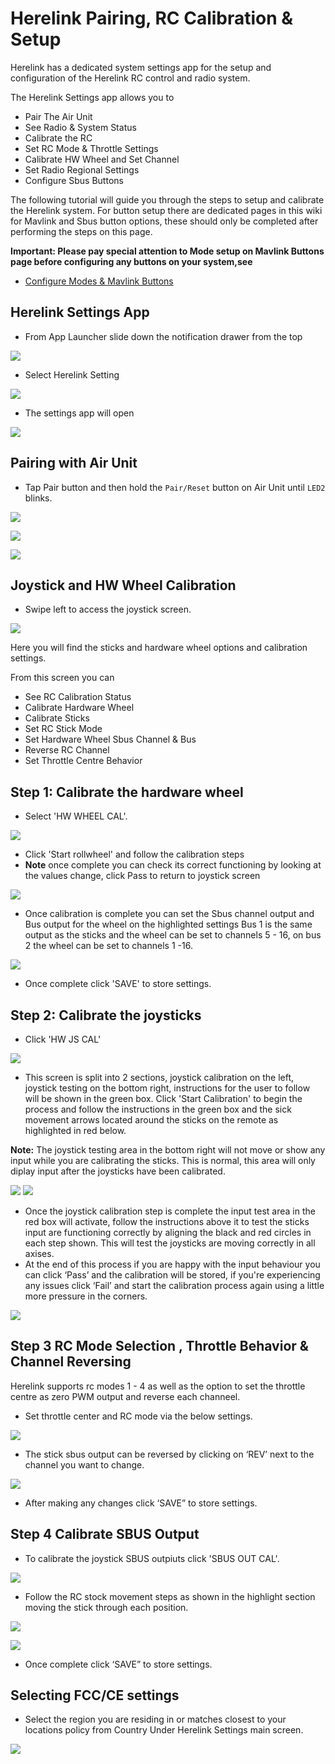 # Herelink Pairing, RC Calibration & Setup

Herelink has a dedicated system settings app for the setup and configuration of the Herelink RC control and radio system.

The Herelink Settings app allows you to

* Pair The Air Unit 
* See Radio & System Status
* Calibrate the RC
* Set RC Mode & Throttle Settings 
* Calibrate HW Wheel and Set Channel
* Set Radio Regional Settings
* Configure Sbus Buttons

The following tutorial will guide you through the steps to setup and calibrate the Herelink system.  For button setup there are dedicated pages in this wiki for Mavlink and Sbus button options, these should only be completed after performing the steps on this page. 

**Important: Please pay special attention to Mode setup on Mavlink Buttons page before configuring any buttons on your system,see**

* [Configure Modes & Mavlink Buttons](/herelink/mavlink_buttons.md)


## Herelink Settings App

* From App Launcher slide down the notification drawer from the top

![](../.gitbook/assets/home-screen.png)

*  Select Herelink Setting 

![](../.gitbook/assets/settings-app.jpg)

* The settings app will open 

![](../.gitbook/assets/settings101.png)


## Pairing with Air Unit

* Tap Pair button and then hold the `Pair/Reset` button on Air Unit until `LED2` blinks.

![](../.gitbook/assets/settings101.png)

![](../.gitbook/assets/airpair1.png)

![](../.gitbook/assets/airpair2.png)

## Joystick and HW Wheel Calibration

* Swipe left to access the joystick screen.

![](../.gitbook/assets/Stick_screen.jpg)

Here you will find the sticks and hardware wheel options and calibration settings. 

From this screen you can 

* See RC Calibration Status 
* Calibrate Hardware Wheel
* Calibrate Sticks
* Set RC Stick Mode
* Set Hardware Wheel Sbus Channel & Bus
* Reverse RC Channel
* Set Throttle Centre Behavior


## Step 1: Calibrate the hardware wheel

* Select 'HW WHEEL CAL'.

![](../.gitbook/assets/wheel_cal.jpg)

* Click 'Start rollwheel'  and follow the calibration steps
* **Note** once complete you can check its correct functioning by looking at the values change, click Pass to return to joystick screen

![](../.gitbook/assets/hw-wheel.png)

* Once calibration is complete you can set the Sbus channel output and Bus output for the wheel on the highlighted settings
Bus 1 is the same output as the sticks and the wheel can be set to channels 5 - 16, on bus 2 the wheel can be set to channels 1 -16. 

![](../.gitbook/assets/Wheel_ch.jpg)

* Once complete click 'SAVE' to store settings. 

## Step 2: Calibrate the joysticks

* Click 'HW JS CAL'

![](../.gitbook/assets/Stick_cal.jpg)

* This screen is split into 2 sections, joystick calibration on the left, joystick testing on the bottom right, instructions for the user to follow will be shown in the green box.  Click 'Start Calibration' to begin the process and follow the instructions in the green box  and the sick movement arrows located around the sticks on the remote as highlighted in red below.

**Note:** The joystick testing area in the bottom right will not move or show any input while you are calibrating the sticks. This is normal, this area will only diplay input after the joysticks have been calibrated.

![](../.gitbook/assets/joystick-cal1.jpg) ![](../.gitbook/assets/joystick-testnote.jpg)

* Once the joystick calibration step is complete the input test area in the red box will activate, follow the instructions above it to test the sticks input are functioning correctly by aligning the black and red circles in each step shown. This will test the joysticks are moving correctly in all axises.
* At the end of this process if you are happy with the input behaviour you can click ‘Pass’ and the calibration will be stored, if you're experiencing any issues click ‘Fail’ and start the calibration process again using a little more pressure in the corners.

![](../.gitbook/assets/joystick-test.jpg)


## Step 3 RC Mode Selection , Throttle Behavior & Channel Reversing

Herelink supports rc modes 1 - 4 as well as the option to set the throttle centre as zero PWM output and reverse each channeel. 

* Set throttle center and RC mode via the below settings. 

![](../.gitbook/assets/Rc_mode.jpg)


* The stick sbus output can be reversed by clicking on ‘REV’ next to the channel you want to change.

![](../.gitbook/assets/Channel_rev.jpg)

* After making any changes click ‘SAVE” to store settings. 


## Step 4 Calibrate SBUS Output

* To calibrate the joystick SBUS outpiuts click 'SBUS OUT CAL'. 

![](../.gitbook/assets/Sbus_cal.jpg)

* Follow the RC stock movement steps as shown in the highlight section moving the stick through each position.

![](../.gitbook/assets/Sbus_cal2.png)

![](../.gitbook/assets/Sbus_cal1.jpg)

* Once complete click ‘SAVE” to store settings. 


## **Selecting FCC/CE settings**

* Select the region you are residing in or matches closest to your locations policy from Country Under Herelink Settings main screen.

![](../.gitbook/assets/fccsettings.png)

